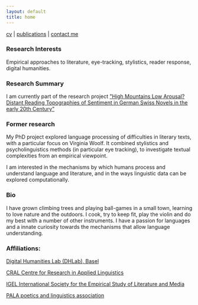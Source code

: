 ```yaml
---
layout: default
title: home
---
```


[cv](cv.md)  |  [publications](publications.md)  |  [contact me](contacts.md)

### Research Interests
Empirical approaches to literature, eye-tracking, stylistics, reader response, digital humanities.

### Research Summary

I am currently part of the research project ["High Mountains Low Arousal? Distant Reading Topographies of Sentiment in German Swiss Novels in the early 20th Century"](https://distant-reading-rg.github.io/about.html)

### Former research

My PhD project explored language processing of difficulties in literary texts, with a particular focus on Virginia Woolf. It combined stylistics and psycholinguistics methods (in particular eye tracking), to investigate textual complexities from an empirical viewpoint.

I am interested in the mechanisms by which humans process and understand language and literature, and in the ways linguistic data can be explored computationally.

### Bio
I have grown climbing trees and playing ball-games in a small town, learning to love nature and the outdoors. I cook, try to keep fit, play the violin and do my best with a number of other instruments. I have a passion for languages and a innate curiosity towards the mechanisms that allow language understanding.

### Affiliations:

[Digital Humanities Lab (DHLab), Basel]()

[CRAL Centre for Research in Applied Linguistics]()

[IGEL International Society for the Empirical Study of Literature and Media]()

[PALA poetics and linguistics association]()